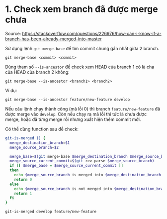 # 1. Check xem branch đã được merge chưa
Source: https://stackoverflow.com/questions/226976/how-can-i-know-if-a-branch-has-been-already-merged-into-master

Sử dụng lệnh `git merge-base` để tìm commit chung gần nhất giữa 2 branch.

```
git merge-base <commit> <commit>
```

Dùng tham số `--is-ancestor` để check xem HEAD của branch 1 có là cha của HEAD của branch 2 không:

```
git merge-base --is-ancestor <branch1> <branch2>
```

Ví dụ:

```
git merge-base --is-ancestor feature/new-feature develop
```

Nếu câu lệnh chạy thành công (mã lỗi 0) thì branch `feature/new-feature` đã được merge vào `develop`.
Còn nếu chạy ra mã lỗi thì tức là chưa được merge, hoặc đã từng merge rồi nhưng xuất hiện thêm commit mới.

Có thể dùng function sau để check:

```sh
git-is-merged () {
  merge_destination_branch=$1
  merge_source_branch=$2

  merge_base=$(git merge-base $merge_destination_branch $merge_source_branch)
  merge_source_current_commit=$(git rev-parse $merge_source_branch)
  if [[ $merge_base = $merge_source_current_commit ]]
  then
    echo $merge_source_branch is merged into $merge_destination_branch
    return 0
  else
    echo $merge_source_branch is not merged into $merge_destination_branch
    return 1
  fi
}
```

```sh
git-is-merged develop feature/new-feature
```